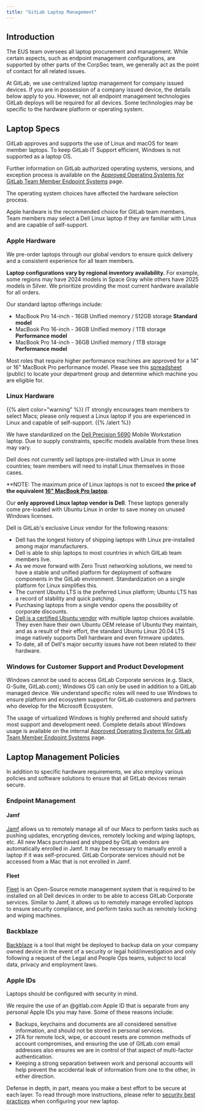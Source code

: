 ```yaml
---
title: "GitLab Laptop Management"
---
```


## Introduction

The EUS team oversees all laptop procurement and management. While certain aspects, such as endpoint management configurations, are supported by other parts of the CorpSec team, we generally act as the point of contact for all related issues.

At GitLab, we use centralized laptop management for company issued devices. If you are in possession of a company issued device, the details below apply to you. However, not all endpoint management technologies GitLab deploys will be required for all devices. Some technologies may be specific to the hardware platform or operating system.

## Laptop Specs

GitLab approves and supports the use of Linux and macOS for team member laptops. To keep GitLab IT Support efficient, Windows is not supported as a laptop OS.

Further information on GitLab authorized operating systems, versions, and exception process is available on the [Approved Operating Systems for GitLab Team Member Endpoint Systems](https://internal.gitlab.com/handbook/security/corporate/operating-systems/) page.

The operating system choices have affected the hardware selection process.

Apple hardware is the recommended choice for GitLab team members. Team members may select a Dell Linux laptop if they are familiar with Linux and are capable of self-support.

### Apple Hardware

We pre-order laptops through our global vendors to ensure quick delivery and a consistent experience for all team members.

**Laptop configurations vary by regional inventory availability.** For example, some regions may have 2024 models in Space Gray while others have 2025 models in Silver. We prioritize providing the most current hardware available for all orders.

Our standard laptop offerings include:

* MacBook Pro 14-inch - 16GB Unified memory / 512GB storage **Standard model**
* MacBook Pro 16-inch - 36GB Unified memory / 1TB storage **Performance model**
* MacBook Pro 14-inch - 36GB Unified memory / 1TB storage **Performance model**

Most roles that require higher performance machines are approved for a 14" or 16" MacBook Pro performance model. Please see this [spreadsheet](https://docs.google.com/spreadsheets/d/1OuC0_iliCzASKfOhDLWO4fBmDS-uL3VGRMI6063R6tk/edit?usp=sharing) (public) to locate your department group and determine which machine you are eligible for.

### Linux Hardware

{{% alert color="warning" %}}
IT strongly encourages team members to select Macs; please only request a Linux laptop if you are experienced in Linux and capable of self-support.
{{% /alert %}}

We have standardized on the [Dell Precision 5690](https://www.dell.com/en-us/shop/dell-computer-laptops/new-precision-5690-workstation/spd/precision-16-5690-laptop/s004p5690usvp) Mobile Workstation laptop. Due to supply constraints, specific models available from these lines may vary.

Dell does not currently sell laptops pre-installed with Linux in some countries; team members will need to install Linux themselves in those cases.

**NOTE: The maximum price of Linux laptops is not to exceed **the price of the equivalent [16" MacBook Pro laptop](#apple-hardware)**.

Our **only approved Linux laptop vendor is Dell**. These laptops generally come pre-loaded with Ubuntu Linux in order to save money on unused Windows licenses.

Dell is GitLab's exclusive Linux vendor for the following reasons:

* Dell has the longest history of shipping laptops with Linux pre-installed among major manufacturers.
* Dell is able to ship laptops to most countries in which GitLab team members live.
* As we move forward with Zero Trust networking solutions, we need to have a stable and unified platform for deployment of software components in the GitLab environment.
    Standardization on a single platform for Linux simplifies this.
* The current Ubuntu LTS is the preferred Linux platform; Ubuntu LTS has a record of stability and quick patching.
* Purchasing laptops from a single vendor opens the possibility of corporate discounts.
* [Dell is a certified Ubuntu vendor](https://certification.ubuntu.com/desktop/models?query=&category=Desktop&category=Laptop&level=&release=18.04+LTS&vendors=Dell) with multiple laptop choices available. They even have their own Ubuntu OEM release of Ubuntu they maintain, and as a result of their effort, the standard Ubuntu Linux 20.04 LTS image natively supports Dell hardware and even firmware updates.
* To date, all of Dell's major security issues have not been related to their hardware.

### Windows for Customer Support and Product Development

Windows cannot be used to access GitLab Corporate services (e.g. Slack, G-Suite, GitLab.com); Windows OS can only be used in addition to a GitLab managed device. We understand specific roles will need to use Windows to ensure platform and ecosystem support for GitLab customers and partners who develop for the Microsoft Ecosystem.

The usage of virtualized Windows is highly preferred and should satisfy most support and development need. Complete details about Windows usage is available on the internal [Approved Operating Systems for GitLab Team Member Endpoint Systems](https://internal.gitlab.com/handbook/security/corporate/operating-systems/#windows-for-customer-support-and-product-development) page.

## Laptop Management Policies

In addition to specific hardware requirements, we also employ various policies and software solutions to ensure that all GitLab devices remain secure.

### Endpoint Management

#### Jamf

[Jamf](https://www.jamf.com/) allows us to remotely manage all of our Macs to perform tasks such as pushing updates, encrypting devices, remotely locking and wiping laptops, etc. All new Macs purchased and shipped by GitLab vendors are automatically enrolled in Jamf. It may be necessary to manually enroll a laptop if it was self-procured. GitLab Corporate services should not be accessed from a Mac that is not enrolled in Jamf.

#### Fleet

[Fleet](https://fleetdm.com/) is an Open-Source remote management system that is required to be installed on all Dell devices in order to be able to access GitLab Corporate services. Similar to Jamf, it allows us to remotely manage enrolled laptops to ensure security compliance, and perform tasks such as remotely locking and wiping machines.

### Backblaze

[Backblaze](https://www.backblaze.com/) is a tool that might be deployed to backup data on your company owned device in the event of a security or legal hold/investigation and only following a request of the Legal and People Ops teams, subject to local data, privacy and employment laws.

### Apple IDs

Laptops should be configured with security in mind.

We require the use of an @gitlab.com Apple ID that is separate from any personal Apple IDs you may have. Some of these reasons include:

* Backups, keychains and documents are all considered sensitive information, and should not be stored in personal services.
* 2FA for remote lock, wipe, or account resets are common methods of account compromises, and ensuring the use of GitLab.com email addresses also ensures we are in control of that aspect of multi-factor authentication.
* Keeping a strong separation between work and personal accounts will help prevent the accidental leak of information from one to the other, in either direction.

Defense in depth, in part, means you make a best effort to be secure at each layer. To read through more instructions, please refer to [security best practices](/handbook/security/corporate/end-user-services/laptop-management/laptop-security/) when configuring your new laptop.
